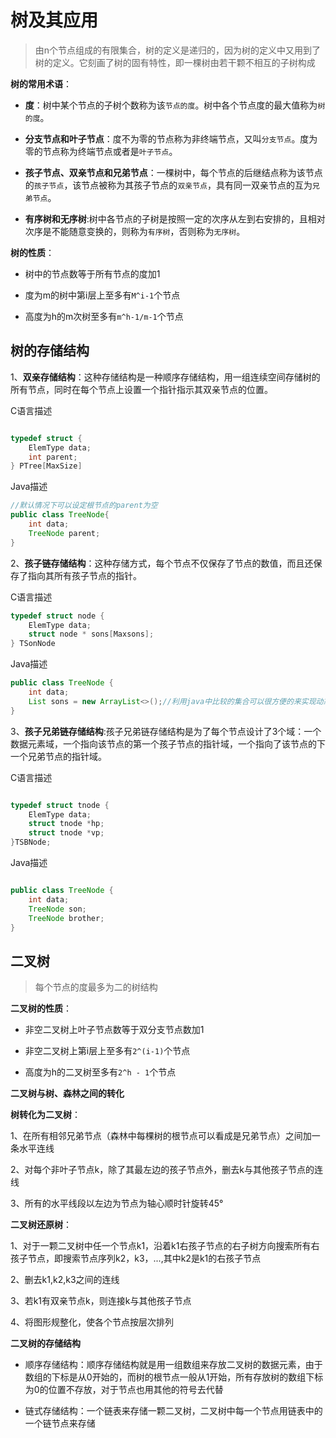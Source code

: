# 树及其应用

> 由n个节点组成的有限集合，树的定义是递归的，因为树的定义中又用到了树的定义。它刻画了树的固有特性，即一棵树由若干颗不相互的子树构成

**树的常用术语**：

- **度**：树中某个节点的子树个数称为该`节点的度`。树中各个节点度的最大值称为`树的度`。

- **分支节点和叶子节点**：度不为零的节点称为非终端节点，又叫`分支节点`。度为零的节点称为终端节点或者是`叶子节点`。

- **孩子节点、双亲节点和兄弟节点**：一棵树中，每个节点的后继结点称为该节点的`孩子节点`，该节点被称为其孩子节点的`双亲节点`，具有同一双亲节点的互为`兄弟节点`。

- **有序树和无序树**:树中各节点的子树是按照一定的次序从左到右安排的，且相对次序是不能随意变换的，则称为`有序树`，否则称为`无序树`。

**树的性质**：

- 树中的节点数等于所有节点的度加1

- 度为m的树中第i层上至多有`M^i-1`个节点

- 高度为h的m次树至多有`m^h-1/m-1`个节点

## 树的存储结构

1、**双亲存储结构**：这种存储结构是一种顺序存储结构，用一组连续空间存储树的所有节点，同时在每个节点上设置一个指针指示其双亲节点的位置。

C语言描述

```C

typedef struct {
    ElemType data;
    int parent;
} PTree[MaxSize]

```

Java描述

```Java
//默认情况下可以设定根节点的parent为空
public class TreeNode{
    int data;
    TreeNode parent;
}

```

2、**孩子链存储结构**：这种存储方式，每个节点不仅保存了节点的数值，而且还保存了指向其所有孩子节点的指针。

C语言描述

```C
typedef struct node {
    ElemType data;
    struct node * sons[Maxsons];
} TSonNode

```

Java描述

```Java
public class TreeNode {
    int data;
    List sons = new ArrayList<>();//利用java中比较的集合可以很方便的来实现动态存储孩子节点值
}

```

3、**孩子兄弟链存储结构**:孩子兄弟链存储结构是为了每个节点设计了3个域：一个数据元素域，一个指向该节点的第一个孩子节点的指针域，一个指向了该节点的下一个兄弟节点的指针域。

C语言描述

```C

typedef struct tnode {
    ElemType data;
    struct tnode *hp;
    struct tnode *vp;
}TSBNode;

```

Java描述

```Java

public class TreeNode {
    int data;
    TreeNode son;
    TreeNode brother;
}

```


## 二叉树
>每个节点的度最多为二的树结构

**二叉树的性质**：

- 非空二叉树上叶子节点数等于双分支节点数加1

- 非空二叉树上第i层上至多有`2^(i-1)`个节点

- 高度为h的二叉树至多有`2^h - 1`个节点


**二叉树与树、森林之间的转化**

**树转化为二叉树**：

1、在所有相邻兄弟节点（森林中每棵树的根节点可以看成是兄弟节点）之间加一条水平连线

2、对每个非叶子节点k，除了其最左边的孩子节点外，删去k与其他孩子节点的连线

3、所有的水平线段以左边为节点为轴心顺时针旋转45°


**二叉树还原树**：

1、对于一颗二叉树中任一个节点k1，沿着k1右孩子节点的右子树方向搜索所有右孩子节点，即搜索节点序列k2，k3，...,其中k2是k1的右孩子节点

2、删去k1,k2,k3之间的连线

3、若k1有双亲节点k，则连接k与其他孩子节点

4、将图形规整化，使各个节点按层次排列


**二叉树的存储结构**

- 顺序存储结构：顺序存储结构就是用一组数组来存放二叉树的数据元素，由于数组的下标是从0开始的，而树的根节点一般从1开始，所有存放树的数组下标为0的位置不存放，对于节点也用其他的符号去代替

- 链式存储结构：一个链表来存储一颗二叉树，二叉树中每一个节点用链表中的一个链节点来存储






